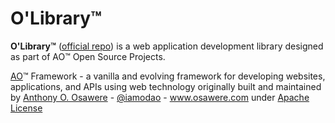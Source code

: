 # O'Library™
**O'Library™** ([official repo](https://github.com/vae24hq/olibrary)) is a web application development library designed as part of AO™ Open Source Projects.

[AO](https://vae24.com/ao)™ Framework - a vanilla and evolving framework for developing websites, applications, and APIs using web technology originally built and maintained by [Anthony O. Osawere](https://www.osawere.com) - [@iamodao](https://twitter.com/iamodao) - www.osawere.com  under [Apache License](https://www.apache.org/licenses/LICENSE-2.0) 

